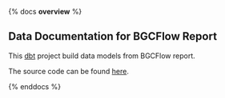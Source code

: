{% docs __overview__ %}

## Data Documentation for BGCFlow Report

This [dbt](https://www.getdbt.com/) project build data models from BGCFlow report.

The source code can be found [here](https://github.com/matinnuhamunada).

{% enddocs %}
